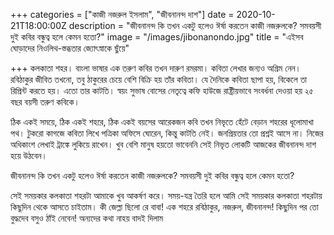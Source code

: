 +++
categories = ["কাজী নজরুল ইসলাম", "জীবনানন্দ দাশ"]
date = 2020-10-21T18:00:00Z
description = "জীবনানন্দ কি তখন একটু হলেও ঈর্ষা করতেন কাজী নজরুলকে? সমবয়সী দুই কবির বন্ধুত্ব হলে কেমন হতো?"
image = "/images/jibonanondo.jpg"
title = "এইসব ঘোড়াদের নিওলিথ-স্তব্ধতার জ্যোৎস্নাকে ছুঁয়ে"

+++
কলকাতা শহর। বাংলা ভাষার এক তরুণ কবির তখন দারুণ রমরমা। কবিতা লেখার জন্যও অগ্রিম নেন। রবিঠাকুর জীবিত তখনো, তবু ঠাকুরের চেয়ে বেশি বিক্রি হয় তাঁর কবিতা। যে দৈনিকে কবিতা ছাপা হয়, বিকেলে তা রিপ্রিন্ট করতে হয়। এতো তার কাটতি। স্বয়ং সুভাষ বোসের নেতৃত্বে কফি হাউজে রাষ্ট্রীয়ভাবে সংবর্ধনা দেওয়া হয় ২৫ বছর বয়সী তরুণ কবিকে।

ঠিক একই সময়ে, ঠিক একই শহরে, ঠিক একই বয়সের আরেকজন কবি তখন নিভৃতে হেঁটে বেড়ান শহরের ধূলোমাখা পথ। টুকরো কাগজে কবিতা লিখে পত্রিকা অফিসে ঘোরেন, কিন্তু কাটতি নেই। জনপ্রিয়তার তো প্রশ্নই আসে না। নিজের অধিকাংশ লেখাই ট্রাঙ্কে লুকিয়ে রাখেন। খুব বেশি মানুষ হয়তো ভাবেননি সেই নিভৃত লোকটি আজকের জীবনানন্দ দাশ হয়ে উঠবেন।

জীবনানন্দ কি তখন একটু হলেও ঈর্ষা করতেন কাজী নজরুলকে? সমবয়সী দুই কবির বন্ধুত্ব হলে কেমন হতো?

সেই সময়কার কলকাতা শহরটা আমাকে খুব আকর্ষণ করে। সময়-যন্ত্র তৈরি হলে আমি সেই সময়কার কলকাতা শহরটায় কিছুদিন থেকে আসতে চাইতাম। কী জেল্লা ছিলো রে বাবা! এক শহরে রবিঠাকুর, নজরুল, জীবনানন্দ! কিছুদিন পর তো বুদ্ধদেব বসুও ঠাঁই নেবেন! অন্যদের কথা নাহয় বাদই দিলাম